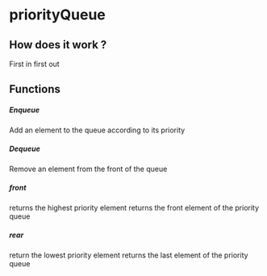 # priorityQueue

## How does it work ?

First in first out

## Functions

##### Enqueue

Add an element to the queue according to its priority

##### Dequeue

Remove an element from the front of the queue

##### front 
returns the highest priority element
returns the front element of the priority queue

##### rear
return the lowest priority element
returns the last element of the priority queue

